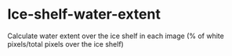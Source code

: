 # Ice-shelf-water-extent
Calculate water extent over the ice shelf in each image (% of white pixels/total pixels over the ice shelf)
